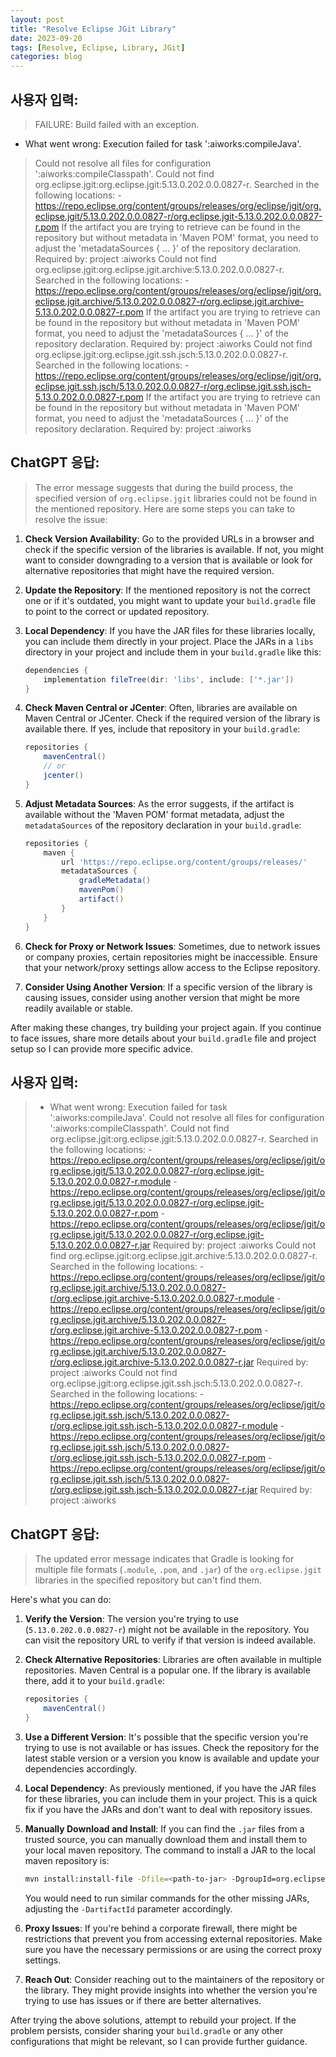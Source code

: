 ```yaml
---
layout: post
title: "Resolve Eclipse JGit Library"
date: 2023-09-20
tags: [Resolve, Eclipse, Library, JGit]
categories: blog
---
```


## 사용자 입력:
> FAILURE: Build failed with an exception.

* What went wrong:
Execution failed for task ':aiworks:compileJava'.
> Could not resolve all files for configuration ':aiworks:compileClasspath'.
   > Could not find org.eclipse.jgit:org.eclipse.jgit:5.13.0.202.0.0.0827-r.
     Searched in the following locations:
       - https://repo.eclipse.org/content/groups/releases/org/eclipse/jgit/org.eclipse.jgit/5.13.0.202.0.0.0827-r/org.eclipse.jgit-5.13.0.202.0.0.0827-r.pom
     If the artifact you are trying to retrieve can be found in the repository but without metadata in 'Maven POM' format, you need to adjust the 'metadataSources { ... }' of the repository declaration.
     Required by:
         project :aiworks
   > Could not find org.eclipse.jgit:org.eclipse.jgit.archive:5.13.0.202.0.0.0827-r.
     Searched in the following locations:
       - https://repo.eclipse.org/content/groups/releases/org/eclipse/jgit/org.eclipse.jgit.archive/5.13.0.202.0.0.0827-r/org.eclipse.jgit.archive-5.13.0.202.0.0.0827-r.pom
     If the artifact you are trying to retrieve can be found in the repository but without metadata in 'Maven POM' format, you need to adjust the 'metadataSources { ... }' of the repository declaration.
     Required by:
         project :aiworks
   > Could not find org.eclipse.jgit:org.eclipse.jgit.ssh.jsch:5.13.0.202.0.0.0827-r.
     Searched in the following locations:
       - https://repo.eclipse.org/content/groups/releases/org/eclipse/jgit/org.eclipse.jgit.ssh.jsch/5.13.0.202.0.0.0827-r/org.eclipse.jgit.ssh.jsch-5.13.0.202.0.0.0827-r.pom
     If the artifact you are trying to retrieve can be found in the repository but without metadata in 'Maven POM' format, you need to adjust the 'metadataSources { ... }' of the repository declaration.
     Required by:
         project :aiworks

## ChatGPT 응답:
> The error message suggests that during the build process, the specified version of `org.eclipse.jgit` libraries could not be found in the mentioned repository. Here are some steps you can take to resolve the issue:

1. **Check Version Availability**: Go to the provided URLs in a browser and check if the specific version of the libraries is available. If not, you might want to consider downgrading to a version that is available or look for alternative repositories that might have the required version.

2. **Update the Repository**: If the mentioned repository is not the correct one or if it's outdated, you might want to update your `build.gradle` file to point to the correct or updated repository.

3. **Local Dependency**: If you have the JAR files for these libraries locally, you can include them directly in your project. Place the JARs in a `libs` directory in your project and include them in your `build.gradle` like this:

   ```gradle
   dependencies {
       implementation fileTree(dir: 'libs', include: ['*.jar'])
   }
   ```

4. **Check Maven Central or JCenter**: Often, libraries are available on Maven Central or JCenter. Check if the required version of the library is available there. If yes, include that repository in your `build.gradle`:

   ```gradle
   repositories {
       mavenCentral()
       // or
       jcenter()
   }
   ```

5. **Adjust Metadata Sources**: As the error suggests, if the artifact is available without the 'Maven POM' format metadata, adjust the `metadataSources` of the repository declaration in your `build.gradle`:

   ```gradle
   repositories {
       maven {
           url 'https://repo.eclipse.org/content/groups/releases/'
           metadataSources {
               gradleMetadata()
               mavenPom()
               artifact()
           }
       }
   }
   ```

6. **Check for Proxy or Network Issues**: Sometimes, due to network issues or company proxies, certain repositories might be inaccessible. Ensure that your network/proxy settings allow access to the Eclipse repository.

7. **Consider Using Another Version**: If a specific version of the library is causing issues, consider using another version that might be more readily available or stable.

After making these changes, try building your project again. If you continue to face issues, share more details about your `build.gradle` file and project setup so I can provide more specific advice.

## 사용자 입력:
> * What went wrong:
Execution failed for task ':aiworks:compileJava'.
> Could not resolve all files for configuration ':aiworks:compileClasspath'.
   > Could not find org.eclipse.jgit:org.eclipse.jgit:5.13.0.202.0.0.0827-r.
     Searched in the following locations:
       - https://repo.eclipse.org/content/groups/releases/org/eclipse/jgit/org.eclipse.jgit/5.13.0.202.0.0.0827-r/org.eclipse.jgit-5.13.0.202.0.0.0827-r.module
       - https://repo.eclipse.org/content/groups/releases/org/eclipse/jgit/org.eclipse.jgit/5.13.0.202.0.0.0827-r/org.eclipse.jgit-5.13.0.202.0.0.0827-r.pom
       - https://repo.eclipse.org/content/groups/releases/org/eclipse/jgit/org.eclipse.jgit/5.13.0.202.0.0.0827-r/org.eclipse.jgit-5.13.0.202.0.0.0827-r.jar
     Required by:
         project :aiworks
   > Could not find org.eclipse.jgit:org.eclipse.jgit.archive:5.13.0.202.0.0.0827-r.
     Searched in the following locations:
       - https://repo.eclipse.org/content/groups/releases/org/eclipse/jgit/org.eclipse.jgit.archive/5.13.0.202.0.0.0827-r/org.eclipse.jgit.archive-5.13.0.202.0.0.0827-r.module
       - https://repo.eclipse.org/content/groups/releases/org/eclipse/jgit/org.eclipse.jgit.archive/5.13.0.202.0.0.0827-r/org.eclipse.jgit.archive-5.13.0.202.0.0.0827-r.pom
       - https://repo.eclipse.org/content/groups/releases/org/eclipse/jgit/org.eclipse.jgit.archive/5.13.0.202.0.0.0827-r/org.eclipse.jgit.archive-5.13.0.202.0.0.0827-r.jar
     Required by:
         project :aiworks
   > Could not find org.eclipse.jgit:org.eclipse.jgit.ssh.jsch:5.13.0.202.0.0.0827-r.
     Searched in the following locations:
       - https://repo.eclipse.org/content/groups/releases/org/eclipse/jgit/org.eclipse.jgit.ssh.jsch/5.13.0.202.0.0.0827-r/org.eclipse.jgit.ssh.jsch-5.13.0.202.0.0.0827-r.module
       - https://repo.eclipse.org/content/groups/releases/org/eclipse/jgit/org.eclipse.jgit.ssh.jsch/5.13.0.202.0.0.0827-r/org.eclipse.jgit.ssh.jsch-5.13.0.202.0.0.0827-r.pom
       - https://repo.eclipse.org/content/groups/releases/org/eclipse/jgit/org.eclipse.jgit.ssh.jsch/5.13.0.202.0.0.0827-r/org.eclipse.jgit.ssh.jsch-5.13.0.202.0.0.0827-r.jar
     Required by:
         project :aiworks

## ChatGPT 응답:
> The updated error message indicates that Gradle is looking for multiple file formats (`.module`, `.pom`, and `.jar`) of the `org.eclipse.jgit` libraries in the specified repository but can't find them.

Here's what you can do:

1. **Verify the Version**: The version you're trying to use (`5.13.0.202.0.0.0827-r`) might not be available in the repository. You can visit the repository URL to verify if that version is indeed available.

2. **Check Alternative Repositories**: Libraries are often available in multiple repositories. Maven Central is a popular one. If the library is available there, add it to your `build.gradle`:

   ```gradle
   repositories {
       mavenCentral()
   }
   ```

3. **Use a Different Version**: It's possible that the specific version you're trying to use is not available or has issues. Check the repository for the latest stable version or a version you know is available and update your dependencies accordingly.

4. **Local Dependency**: As previously mentioned, if you have the JAR files for these libraries, you can include them in your project. This is a quick fix if you have the JARs and don't want to deal with repository issues.

5. **Manually Download and Install**: If you can find the `.jar` files from a trusted source, you can manually download them and install them to your local maven repository. The command to install a JAR to the local maven repository is:

   ```bash
   mvn install:install-file -Dfile=<path-to-jar> -DgroupId=org.eclipse.jgit -DartifactId=org.eclipse.jgit -Dversion=5.13.0.202.0.0.0827-r -Dpackaging=jar
   ```

   You would need to run similar commands for the other missing JARs, adjusting the `-DartifactId` parameter accordingly.

6. **Proxy Issues**: If you're behind a corporate firewall, there might be restrictions that prevent you from accessing external repositories. Make sure you have the necessary permissions or are using the correct proxy settings.

7. **Reach Out**: Consider reaching out to the maintainers of the repository or the library. They might provide insights into whether the version you're trying to use has issues or if there are better alternatives.

After trying the above solutions, attempt to rebuild your project. If the problem persists, consider sharing your `build.gradle` or any other configurations that might be relevant, so I can provide further guidance.


